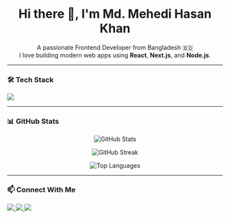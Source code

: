 <h1 align="center">Hi there 👋, I'm Md. Mehedi Hasan Khan</h1>

<p align="center">
  A passionate Frontend Developer from Bangladesh 🇧🇩 <br>
  I love building modern web apps using <b>React</b>, <b>Next.js</b>, and <b>Node.js</b>.
</p>

---

### 🛠️ Tech Stack

<p align="left">
  <img src="https://skillicons.dev/icons?i=ts,js,py,c,cpp,html,css,react,nextjs,nodejs,mongodb,git,github,framermotion,socketio" />
</p>

---

### 📊 GitHub Stats

<p align="center">
  <img src="https://github-readme-stats.vercel.app/api?username=mehedikhan3281&show_icons=true&hide_border=true&theme=tokyonight" alt="GitHub Stats" />
</p>

<p align="center">
  <img src="https://github-readme-streak-stats.herokuapp.com?user=mehedikhan3281&theme=tokyonight&hide_border=true" alt="GitHub Streak" />
</p>

<p align="center">
  <img src="https://github-readme-stats.vercel.app/api/top-langs/?username=mehedikhan3281&layout=compact&theme=tokyonight&hide_border=true" alt="Top Languages" />
</p>

---

### 📫 Connect With Me

<p align="left">
  <a href="https://www.linkedin.com/in/mehedikhan3281/" target="_blank">
    <img src="https://img.shields.io/badge/LinkedIn-0A66C2?style=for-the-badge&logo=linkedin&logoColor=white" />
  </a>
  <a href="mailto:mehedikhan3281@gmail.com" target="_blank">
    <img src="https://img.shields.io/badge/Gmail-D14836?style=for-the-badge&logo=gmail&logoColor=white" />
  </a>
  <a href="https://leetcode.com/u/blueboss100/" target="_blank">
    <img src="https://img.shields.io/badge/LeetCode-FFA116?style=for-the-badge&logo=leetcode&logoColor=white" />
  </a>
</p>
